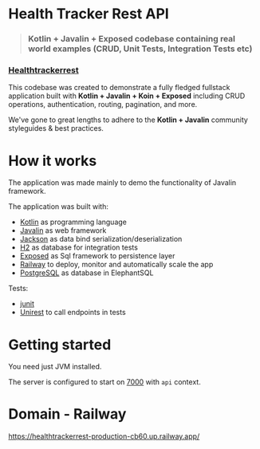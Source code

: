 # Health Tracker Rest API

> ### Kotlin + Javalin + Exposed codebase containing real world examples (CRUD, Unit Tests, Integration Tests etc)

### [Healthtrackerrest](https://github.com/Aaronh3k/Healthtrackerrest)

This codebase was created to demonstrate a fully fledged fullstack application built with **Kotlin + Javalin + Koin + Exposed** including CRUD operations, authentication, routing, pagination, and more.

We've gone to great lengths to adhere to the **Kotlin + Javalin** community styleguides & best practices.

# How it works

The application was made mainly to demo the functionality of Javalin framework.

The application was built with:

  - [Kotlin](https://github.com/JetBrains/kotlin) as programming language
  - [Javalin](https://github.com/tipsy/javalin) as web framework
  - [Jackson](https://github.com/FasterXML/jackson-module-kotlin) as data bind serialization/deserialization
  - [H2](https://github.com/h2database/h2database) as database for integration tests
  - [Exposed](https://github.com/JetBrains/Exposed) as Sql framework to persistence layer
  - [Railway](https://railway.app/) to deploy, monitor and automatically scale the app
  - [PostgreSQL](https://www.postgresql.org/) as database in ElephantSQL

Tests:

  - [junit](https://github.com/junit-team/junit4)
  - [Unirest](https://github.com/Kong/unirest-java) to call endpoints in tests


# Getting started

You need just JVM installed.

The server is configured to start on [7000](http://localhost:7000/api) with `api` context.

# Domain - Railway

https://healthtrackerrest-production-cb60.up.railway.app/
